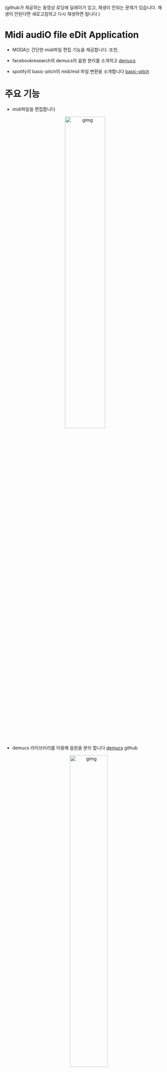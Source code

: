 (github가 제공하는 동영상 로딩에 딜레이가 있고, 재생이 안되는 문제가 있습니다. 재생이 안된다면 새로고침하고 다시 재생하면 됩니다 )

# Midi audiO file eDit Application

* MODA는 간단한 midi파일 편집 기능을 제공합니다. 또한,

* facebookresearch의 demucs의 음원 분리를 소개하고 [demucs](https://github.com/facebookresearch/demucs) 

* spotify의 basic-pitch의 midi/mid 파일 변환을 소개합니다 [basic-pitch](https://github.com/spotify/basic-pitch) 

  

# 주요 기능

* midi파일을 편집합니다

<p align="center">
<img src="./img/주요기능1.png" alt="gimg" width="50%" />
</p>

* demucs 라이브러리를 이용해 음원을 분리 합니다 [demucs](https://github.com/facebookresearch/demucs) github

  <p align="center">
  <img src="./img/주요기능2.png" alt="gimg" width="50%" />
  </p>

* basic-pitch 라이브러리를 이용해 음악파일을 midi 파일로 변환합니다 [basic-pitch](https://github.com/spotify/basic-pitch) github

  <p align="center">
  <img src="./img/주요기능3.png" alt="gimg" width="50%" />
  </p>



# 실행 방법

이 프로젝트는 demucs와 basic-pitch 라이브러리의 용량이 매우 커서 

모두 합치면 2~3 GB크기가 되기 때문에 두 부분으로 나눴습니다

(윈도우 11에서 만든 것이므로 다른 os나 다른 버전에는 실행되지 않을 수 있습니다)

* MID/MIDI 파일 편집기
* 음원분리와 mid로 변환



# 실행 방법1 MID/MIDI 파일 편집기 설치

이 프로그램은 os, sys, PyQt5, numpy, threading, [pretty_midi](https://github.com/craffel/pretty-midi), [sounddevice](https://python-sounddevice.readthedocs.io/en/0.4.6/), [music21](https://github.com/cuthbertLab/music21)라이브러리를 사용합니다

version : Python (3.11.2), PyQt5 (5.15.10), numpy (1.26.2), pretty-midi (0.2.10), sounddevice (0.4.6) music21 (9.1.0)

(23.12.15 수정 musicxml변환을 위해 music21 추가)
      

### 1 실행파일 다운로드 받기 : 오른쪽 Releases에서 다운로드 받을 수 있습니다

* Releases에서 midi_editor_v1.zip 다운 받고 압축 풀기
  [release](https://github.com/momokaP/MODA/releases/tag/v0.0.1)

* 압축 푼 파일을 실행

  <p align="center">
  <img src="./img/실행파일 실행1.png" alt="gimg" width="50%" />
  </p>

  <p align="center">
  <img src="./img/실행파일 실행2.png" alt="gimg" width="50%" />
  </p>

  <p align="center">
  <img src="./img/실행파일 실행3.png" alt="gimg" width="50%" />
  </p>
  
  

### 2 실행파일의 바이러스를 의심해서 라이브러리 설치하고 midi_editor.py다운 받아서 실행하기

* python이 설치된 상태라고 가정합니다 python이 설치되지 않았다면 [https://www.python.org/](https://www.python.org/)에서 설치 가능합니다
  
  
  
* (cmd에서 원활히 쓸 수 있도록 설치 할 때 'Add python.exe to PATH' 를 체크해줍니다)
  

  (제 개발 환경은 3.11.2 버전입니다)
  

  (3.11.5 버전을 추천합니다 [https://www.python.org/downloads/release/python-3115/](https://www.python.org/downloads/release/python-3115/))
  
  midi_editor_v1.py 다운 받기 [release](https://github.com/momokaP/MODA/releases/tag/v0.0.1)
  
  
  
* 라이브러리들 설치하기 ( sys, threading은 표준 라이브러리, 만약 없다면 pip install 해서 설치하기)

  ```
  pip install PyQt5
  ```

  ```
  pip install pretty_midi
  ```

  ```
  pip install sounddevice
  ```

  ```
  pip install numpy
  ```

  ```
  pip install music21
  ```

  (23.12.15 수정 musicxml변환을 위해 pip install music21 추가)


​       (버전이 다른 경우 ModuleNotFoundError: No module named 'pkg_resources'라는 오류가 뜨는데)

​       (이때에는 pip install setuptools 를 해줍니다 pretty_midi의 종속성 문제인듯 합니다)


​       명령 프롬프트로 라이브러리들을 설치 한 후

​       midi_editor_v1.py을 클릭해서 실행하거나 명령 프롬프트에서 실행

​     


  예시) 

  필요한 라이브러리가 없는 환경에서 실행하면 이렇게 나온다 ( 가상환경으로 예시를 들어봤다 )

  <p align="center">
  <img src="./img/라이브러리부터 설치 예제1.png" alt="gimg" width="50%" />
  </p>

  라이브러리 설치 후 실행한 결과

  <p align="center">
  <img src="./img/라이브러리부터 설치 예제2.png" alt="gimg" width="50%" />
  </p>



# 실행 방법2 음원분리와 mid로 변환 설치

이 프로그램은 sys, PyQt5, demucs, basic_pitch 라이브러리를 사용합니다

version : Python (3.11.2), PyQt5 (5.15.10), demucs (4.0.1), basic_pitch (0.2.6)

이 프로그램은 실행 파일로 만들면 용량도 크고 ( 2.5GB 정도 ) 충돌도 많이 있기 때문에

 라이브러리를 설치하고 extract_convert.py을 다운 받아서 실행해주시기 바랍니다

 [release](https://github.com/momokaP/MODA/releases/tag/v0.0.1)




### 1 라이브러리 설치하고 extract_convert.py다운 받아서 실행하기

* python이 설치된 상태라고 가정합니다 python이 설치되지 않았다면 [https://www.python.org/](https://www.python.org/)에서 설치 가능합니다
  
  
  
* (cmd에서 원활히 쓸 수 있도록 설치 할 때 'Add python.exe to PATH' 를 체크해줍니다)

  (제 개발 환경은 3.11.2 버전입니다)

  (__최신 버전이 아닌 3.11.5 버전을 사용해야 라이브러리 설치가 잘 됩니다!__ [https://www.python.org/downloads/release/python-3115/](https://www.python.org/downloads/release/python-3115/))
  
  demucs, basic-pitch 라이브러리가 python에서 잘 설치되지 않을 수 있습니다
  
  그때에는 anaconda를 설치하고 anaconda pormpt로 설치해보십시오

  (제 개발환경은 anaconda Python 3.11.5입니다) [https://www.anaconda.com/download](https://www.anaconda.com/download)
  
  
  extract_convert.py 다운 받기 [release](https://github.com/momokaP/MODA/releases/tag/v0.0.1)
              

* 라이브러리들 설치하기 ( sys는 표준 라이브러리, 만약 없다면 pip install 해서 설치하기)

  ```
  pip install PyQt5
  ```

  ```
  pip install demucs
  ```

  ```
  pip install basic-pitch
  ```

  설치가 꽤 오래 걸릴 겁니다

  명령 프롬프트로 라이브러리들을 설치 한 후
  
  extract_convert.py을 클릭해서 실행하거나 명령 프롬프트에서 실행

  파일을 여는 시간이 좀 걸릴겁니다

  

  예시) 

  필요한 라이브러리가 없는 환경에서 실행하면 이렇게 나온다 ( 가상환경으로 예시를 들어봤다 )

  <p align="center">
  <img src="./img/라이브러리부터 설치 예제2_1.png" alt="gimg" width="50%" />
  </p>

  라이브러리 설치 후 실행한 결과

  <p align="center">
  <img src="./img/라이브러리부터 설치 예제2_2.png" alt="gimg" width="50%" />
  </p>



# 상세 기능

# 상세 기능1 MID/MIDI 파일 편집기로 MID파일 편집하기



먼저 [MIDI는 무엇인가?](https://ko.wikipedia.org/wiki/MIDI) 

간단히 말자하면 음악 및 음악 장치 간에 정보를 전송하기 위한 규약이며, MID/MIDI 파일은 실제 음악 소리 자체를 저장하는 것이 아니라, 음악을 생성하는 데 필요한 정보를 담고 있는 파일 형식입니다
            


MID/MIDI 파일 듣거나 다운받는 사이트  ->  [https://bitmidi.com/](https://bitmidi.com/)

​               

MID/MIDI 파일 편집기로 위 사이트에서  다운로드 한

' Wii Channels - Mii Channel.mid ' 파일로 사용방법을 알려드리겠습니다

파일 링크 : [https://bitmidi.com/wii-channels-mii-channel-mid](https://bitmidi.com/wii-channels-mii-channel-mid)


​               
* MID/MIDI파일 시각화

  1. Load and Visualize MIDI 버튼 누르기

     <p align="center">
     <img src="./img/me1.png" alt="gimg" width="50%" />
     </p>

  2.  파일 선택 후 열기 버튼 누르기

     <p align="center">
     <img src="./img/me2.png" alt="gimg" width="50%" />
     </p>

  3. MIDI 파일 표시       

     <p align="center">
     <img src="./img/me3.png" alt="gimg" width="50%" />
     </p>
     
     이제 MID/MIDI 파일을 시각화한 결과를 볼 수 있습니다

     노란색으로 표시된 부분은 음(노트)이 위치한 곳이고 

     x축 방향으로는 시간길이, y축 방향으로는 음(노트)의 종류를 나타냅니다

     맨 왼쪽에는 음(노트)이 어떤 음(노트)인지 알려줍니다 

     1초 간격마다 검은색 세로선이 있습니다
     
     마우스를 움직이면 빨간색 네모로 표시한 곳 안에
     
     현재 마우스가 어느 시간에 있는지, 어느 음(노트)에 있는지 알려줍니다
                          
     __현재는 1트랙의 mid/midi파일만 지원합니다 여러 트랙이 있는 경우 첫번째 트랙만 반영됩니다__
     
     


* MID/MIDI 파일 재생하기
  
  https://github.com/momokaP/MODA/assets/144106144/3c36de8d-668e-4885-9964-39c504947a84
  
  음질이 좋진 않지만 
  
  Play버튼을 눌러서 MID/MIDI 파일 재생이 가능합니다. 멈추려면 Stop버튼을 누릅니다.
  
  Play버튼을 누르면 검은 수직선이 시간에 따라서 움직이고 가로 스크롤도 따라서 움직입니다
  
  가로 스크롤을 만졌다면 수직선에 따라서 움직이는 것을 멈춥니다
  
  ( 가로 창 크기조절을 하면 수직선이 느려집니다 )
  
  ​                   


* MID/MIDI 파일 편집, 저장

  
  ​           
  1. 음(노트) 지우기

     Modify 버튼을 누르고 Start Time과 End Time, start Note와 end Note 입력한 뒤

     Volume을 0으로 하고 Modify! 버튼을 누르면 음(노트)가 삭제 됩니다

     표시된 음(노트)을 클릭하면 자동으로 Time, Note가 입력됩니다

     https://github.com/momokaP/MODA/assets/144106144/2965ceda-510e-4f66-aea7-79a72b9f50e9

     
     
  2. 음(노트) 수정하기

     Modify 버튼을 누르고 Start Time과 End Time, start Note와 end Note 입력한 뒤

     Volume을 0이 아닌 값으로 하고 Modify! 버튼을 누르면 음(노트)이 변경, 추가 됩니다

     https://github.com/momokaP/MODA/assets/144106144/c181db56-17e7-48ae-a49f-76492b934f33
                      

  3. 결과 듣기

     https://github.com/momokaP/MODA/assets/144106144/ee182e3e-5a66-4a6f-9587-9108795e0570

  4. 저장하기
  
     Convert 버튼을 누르고 저장할 폴더와 저장할 파일명를 입력한뒤 저장 버튼을 누릅니다
  
     https://github.com/momokaP/MODA/assets/144106144/56d1af0b-11c6-4671-ba42-48a40adc9366
  
* 피아노

  Piano 버튼을 누르면 피아노 건반이 나옵니다

  각 음(노트)에 해당하는 버튼을 누르면 소리가 나오고 옥타브를 변환할 수 있습니다

  MID/MIDI파일을 수정 하면서 이게 어떤 음(노트)인지 듣고 싶을 때 쓰면 유용할겁니다

  https://github.com/momokaP/MODA/assets/144106144/36d5a443-a124-4550-aea9-35df734d56bc

  ​             

# 상세 기능2 음원분리와 mid로 변환으로 음악파일의 음원을 분리하고 mid 파일로 변환하기

  * mid/midi 파일로 변환하기

    ​                 

    mid/midi파일로 변환하는데 사용하는 라이브러리인 basic-pitch는 

    단일 악기나 목소리가 있는 음악 파일을 변환해야 결과가 잘 나옵니다

    여러 악기가 함께 연주하거나 여러 목소리가 있는 음악 파일을 변환하면 음이 여기저기에 있게 될 겁니다
    
    콘솔 창에 basic-pitch가 제공하는 음원 분리 진행 상황이 표시됩니다
    
    
    
    
    1. ' mp3 파일을 midi파일로 변환 ' 탭을 누릅니다

       <p align="center">
       <img src="./img/변환.png" alt="gimg" width="50%" />
       </p>
       
       
    2. midi로 변환할 파일과 파일을 저장할 폴더를 선택 한뒤 midi로 변환 버튼을 누릅니다

       여기서 예제로 'SE_07_16_아코디언 시골길 밝은 효과음' 을 사용합니다

       SE_07_16_아코디언 시골길 밝은 효과음 / CC BY 라이선스  

       출처 : [https://gongu.copyright.or.kr/gongu/wrt/wrt/view.do?wrtSn=13355408&menuNo=200020](https://gongu.copyright.or.kr/gongu/wrt/wrt/view.do?wrtSn=13355408&menuNo=200020)

       https://github.com/momokaP/MODA/assets/144106144/20366c6f-32fb-4eaf-a824-1209e5f54700


​                      
​    3. basic-pitch로 음악파일을 mid/midi 파일로 변환하면 
​    
       나름 음을 잘 나타내지만 완벽하게 mid/midi 파일로 변환하진 못합니다 
    
       위의 예시를 봐도 길게 연주되어야 하는 음이 여러번 나눠져서 연주됩니다
    
       따라서 MID/MIDI 파일 편집기로 자연스럽게 편집 하는 예시를 보여드리겠습니다
    
       https://github.com/momokaP/MODA/assets/144106144/94e1552d-4a6b-4e1c-8dde-05393cfc5ccc


       수정된 결과 들어보기 
    
       https://github.com/momokaP/MODA/assets/144106144/267bc73f-fdbe-4cad-8087-78edd62d578f


​                       
  * 음원분리하기

    1.  음원 분리 탭을 누릅니다

       <p align="center">
       <img src="./img/me13.png" alt="gimg" width="50%" />
       </p>
       
    2.  음원 분리할 파일과 음원 분리할 파일을 저장할 폴더를 선택하고 음원분리 버튼을 누릅니다
                      
    

        음원을 분리하면 htdemucs_6s라는 폴더가 생성되고 
        
        그 폴더 안에 음원 분리할 파일이름의 폴더가 생성되고
        
        그 폴더 안에 bass, drums, guitar, other, piano, vocals가 mp3형식으로 저장됩니다
        
        음원 분리는 시간이 오래걸립니다 콘솔 창에 demucs가 제공하는 음원 분리 진행 상황이 표시됩니다
    
    
    ​                             
    
        여기서 예제로 'YEAH', 'SE_01_03_신나는 펑키 아웃트로' 를 사용합니다
        
        YEAH / 기증저작물-자유이용 / 저작자명 : 김재영
        
        출처 : [https://gongu.copyright.or.kr/gongu/wrt/wrt/view.do?wrtSn=13073772&menuNo=200020](https://gongu.copyright.or.kr/gongu/wrt/wrt/view.do?wrtSn=13073772&menuNo=200020)
                                  
        SE_01_03_신나는 펑키 아웃트로 /  CC BY 라이선스
        
        출처 : [https://gongu.copyright.or.kr/gongu/wrt/wrt/view.do?wrtSn=13355275&menuNo=200020](https://gongu.copyright.or.kr/gongu/wrt/wrt/view.do?wrtSn=13355275&menuNo=200020)
        
        https://github.com/momokaP/MODA/assets/144106144/d855f4ee-316a-47eb-9a4b-f04e1e2a1d14
    
    4.  결과를 들어봅시다
        ### SE_01_03_신나는 펑키 아웃트로
    
        bass
        
        https://github.com/momokaP/MODA/assets/144106144/25430136-f28d-49cd-8c31-c347ef15b2fd
    
       drums
       
        https://github.com/momokaP/MODA/assets/144106144/0ba48bfc-8741-4294-95c2-255f59660830
       
       guitar
       
        https://github.com/momokaP/MODA/assets/144106144/6bafe92e-ba58-48be-9c6f-a170475f2e12
    
       other
       
       https://github.com/momokaP/MODA/assets/144106144/ca3e8ff8-af45-42d8-9b97-004da9349cb7
       
       piano
       
        https://github.com/momokaP/MODA/assets/144106144/ab6a45bb-8458-49e1-aacd-809524d356d2
    
       vocals
       
        https://github.com/momokaP/MODA/assets/144106144/2d8f58e4-d885-4ee4-8754-52305d6fb5fa
    
        ### YEAH
    
       bass
       
       https://github.com/momokaP/MODA/assets/144106144/1df4d65d-a558-4fb2-b199-2749e7655bfc
       
       drums
       
        https://github.com/momokaP/MODA/assets/144106144/627d0c52-d804-4d3e-9609-0db00e9bc3cd
       
       guitar
       
       https://github.com/momokaP/MODA/assets/144106144/4e199eb4-70b7-46f3-bade-b33e68a1d267
       
       other
       
        https://github.com/momokaP/MODA/assets/144106144/cd271093-71ae-4169-be54-273c625f2b4f
    
       piano
       
        https://github.com/momokaP/MODA/assets/144106144/79246e9a-da98-4918-b461-360ed03d9650
    
        vocals
    
        https://github.com/momokaP/MODA/assets/144106144/9f5df94c-3b9a-4b93-aa3d-2a546368e471
    
        ​           
# 상세 기능3 응용

이제 mid/midi파일을 편집할 수 있고, mid파일로 변환할 수 있고, 음원을 분리할 수 있습니다

그러면  'SE_01_03_신나는 펑키 아웃트로'의 음원을 분리해서 나온 

guitar의 음이 어떻게 이루어져 있는지 알아봅시다

​                           

1.  'SE_01_03_신나는 펑키 아웃트로' guitar를 mid/midi로 변환합니다

   https://github.com/momokaP/MODA/assets/144106144/261bd76a-7e41-4e3b-8be0-bab87164f3b0

2. 튀는 음들을 없애서 자연스럽게 수정합니다

   https://github.com/momokaP/MODA/assets/144106144/8d47ba9b-89cd-4186-ac77-16920707962a

3. 결과 듣기

   https://github.com/momokaP/MODA/assets/144106144/3a13e7d9-1084-4c88-8f47-5a43d5a1771a

# 23 12 15 추가 기능
볼륨 시각화와, 음(노트) 클릭시 볼륨 표시, musicxml 변환 기능을 추가 했습니다

* 볼륨 시각화

  <p align="center">
    <img src="./img/볼륨 시각화.png" alt="gimg" width="50%" />
    </p>

  

  <p align="center">
    <img src="./img/볼륨색깔.png" alt="gimg" width="50%" />
    </p>

   볼륨 0~127을 위의 색깔로 시각화 했습니다

  

* 음(노트) 클릭시 볼륨 표시

  <p align="center">
    <img src="./img/노트누르면볼륨도.gif" alt="gimg" width="50%" />
    </p>

  

* musicxml 변환

  <p align="center">
    <img src="./img/musicxml변환.png" alt="gimg" width="50%" />
    </p>

  변환한 musicxml을 볼 수 있는 사이트들

  [https://www.soundslice.com/musicxml-viewer/](https://www.soundslice.com/musicxml-viewer/) choose file에서 파일 선택 후 보기

  [https://www.verovio.org/musicxml.html](https://www.verovio.org/musicxml.html) Try it with your file에서 파일 선택 후 보기

  ​            

  예)

   상세 기능3 응용에서 'SE_01_03_신나는 펑키 아웃트로' guitar의 mid을 이용한 예시입니다

  <p align="center">
    <img src="./img/악보보기.png" alt="gimg" width="50%" />
    </p>
  
  
  
  

# 라이센스

GPL-3.0 license

   

